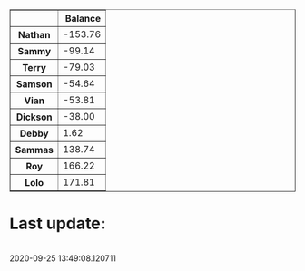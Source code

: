 <table border="1" class="dataframe">
  <thead>
    <tr style="text-align: right;">
      <th></th>
      <th>Balance</th>
    </tr>
  </thead>
  <tbody>
    <tr>
      <th>Nathan</th>
      <td>-153.76</td>
    </tr>
    <tr>
      <th>Sammy</th>
      <td>-99.14</td>
    </tr>
    <tr>
      <th>Terry</th>
      <td>-79.03</td>
    </tr>
    <tr>
      <th>Samson</th>
      <td>-54.64</td>
    </tr>
    <tr>
      <th>Vian</th>
      <td>-53.81</td>
    </tr>
    <tr>
      <th>Dickson</th>
      <td>-38.00</td>
    </tr>
    <tr>
      <th>Debby</th>
      <td>1.62</td>
    </tr>
    <tr>
      <th>Sammas</th>
      <td>138.74</td>
    </tr>
    <tr>
      <th>Roy</th>
      <td>166.22</td>
    </tr>
    <tr>
      <th>Lolo</th>
      <td>171.81</td>
    </tr>
  </tbody>
</table><H1>Last update:</h1><br>2020-09-25 13:49:08.120711